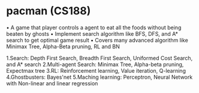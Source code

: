 # pacman (CS188)
•	A game that player controls a agent to eat all the foods without being beaten by ghosts
•	Implement search algorithm like BFS, DFS, and A* search to get optimal game result
•	Covers many advanced algorithm like Minimax Tree, Alpha-Beta pruning, RL and BN

1.Search: Depth First Search, Breadth First Search, Uniformed Cost Search, and A* search
2.Multi-agent Search: Minimax Tree, Alpha-beta pruning, Expectmax tree
3.RL: Reinforcement learning, Value iteration, Q-learning
4.Ghostbusters: Bayes'net
5.Maching learning: Perceptron, Neural Network with Non-linear and linear regression
